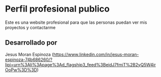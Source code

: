 # Perfil profesional publico
Este es una website profesional para que las personas puedan ver mis proyectos y contactarme

## Desarrollado por
Jesus Moran Espinoza (https://www.linkedin.com/in/jesus-moran-espinoza-74b686260/?lipi=urn%3Ali%3Apage%3Ad_flagship3_feed%3BeidJ7fmiT%2B2yQ5W4irOoPw%3D%3D)
